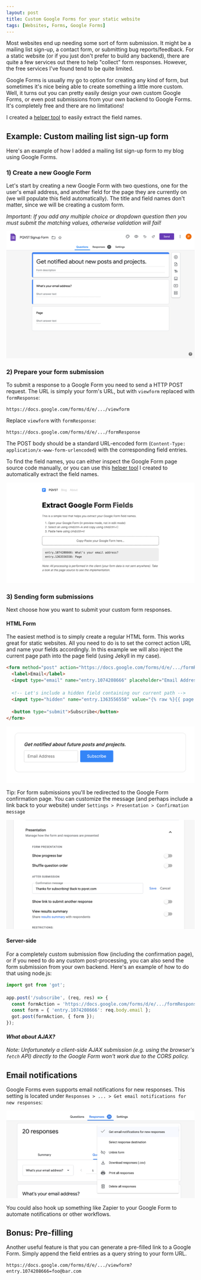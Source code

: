 ```yaml
---
layout: post
title: Custom Google Forms for your static website
tags: [Websites, Forms, Google Forms]
---
```


Most websites end up needing some sort of form submission. It might be a mailing list sign-up, a contact form, or submitting bug reports/feedback. For a static website (or if you just don't prefer to build any backend), there are quite a few services out there to help "collect" form responses. However, the free services I've found tend to be quite limited.

Google Forms is usually my go to option for creating any kind of form, but sometimes it's nice being able to create something a little more custom. Well, it turns out you can pretty easily design your own custom Google Forms, or even post submissions from your own backend to Google Forms. It's completely free and there are no limitations!

I created a [helper tool](/tools/extract-google-form-fields/) to easily extract the field names.

## Example: Custom mailing list sign-up form
Here's an example of how I added a mailing list sign-up form to my blog using Google Forms.

### 1) Create a new Google Form
Let's start by creating a new Google Form with two questions, one for the user's email address, and another field for the page they are currently on (we will populate this field automatically). The title and field names don't matter, since we will be creating a custom form.

*Important: If you add any multiple choice or dropdown question then you must submit the matching values, otherwise validation will fail!*

![](/assets/img/forms/form.png)

### 2) Prepare your form submission
To submit a response to a Google Form you need to send a HTTP POST request. The URL is simply your form's URL, but with `viewform` replaced with `formResponse`:

```
https://docs.google.com/forms/d/e/.../viewform
```

Replace `viewform` with `formResponse`:

```
https://docs.google.com/forms/d/e/.../formResponse
```

The POST body should be a standard URL-encoded form (`Content-Type: application/x-www-form-urlencoded`) with the corresponding field entries.

To find the field names, you can either inspect the Google Form page source code manually, or you can use this [helper tool](/tools/extract-google-form-fields/) I created to automatically extract the field names.

![](/assets/img/forms/extract.png)

### 3) Sending form submissions

Next choose how you want to submit your custom form responses.

#### HTML Form
The easiest method is to simply create a regular HTML form. This works great for static websites. All you need to do is to set the correct action URL and name your fields accordingly. In this example we will also inject the current page path into the page field (using Jekyll in my case).

```html
<form method="post" action="https://docs.google.com/forms/d/e/.../formResponse">
  <label>Email</label>
  <input type="email" name="entry.1074208666" placeholder="Email Address" />

  <!-- Let's include a hidden field containing our current path -->
  <input type="hidden" name="entry.1363556558" value="{% raw %}{{ page.url }}{% endraw %}" />

  <button type="submit">Subscribe</button>
</form>
```

![](/assets/img/forms/example.png)

Tip: For form submissions you'll be redirected to the Google Form confirmation page. You can customize the message (and perhaps include a link back to your website) under `Settings > Presentation > Confirmation message`

![](/assets/img/forms/custom-message.png)


#### Server-side
For a completely custom submission flow (including the confirmation page), or if you need to do any custom post-processing, you can also send the form submission from your own backend. Here's an example of how to do that using node.js:

```js
import got from 'got';

app.post('/subscribe', (req, res) => {
  const formAction = 'https://docs.google.com/forms/d/e/.../formResponse';
  const form = { 'entry.1074208666': req.body.email };
  got.post(formAction, { form });
});
```

#### *What about AJAX?*
*Note: Unfortunately a client-side AJAX submission (e.g. using the browser's `fetch` API) directly to the Google Form won't work due to the CORS policy.*

## Email notifications

Google Forms even supports email notifications for new responses. This setting is located under `Responses > ... > Get email notifications for new responses`:

![](/assets/img/forms/email-notifications.png)

You could also hook up something like Zapier to your Google Form to automate notifications or other workflows.

## Bonus: Pre-filling

Another useful feature is that you can generate a pre-filled link to a Google Form. Simply append the field entries as a query string to your form URL.

```
https://docs.google.com/forms/d/e/.../viewform?entry.1074208666=foo@bar.com
```
